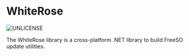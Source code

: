 # WhiteRose

![UNLICENSE](https://cdn.rawgit.com/tomascw/tms-licenses/master/license-UNLICENSE-lightgrey.svg)

The WhiteRose library is a cross-platform .NET library to build FreeSO update utilities.